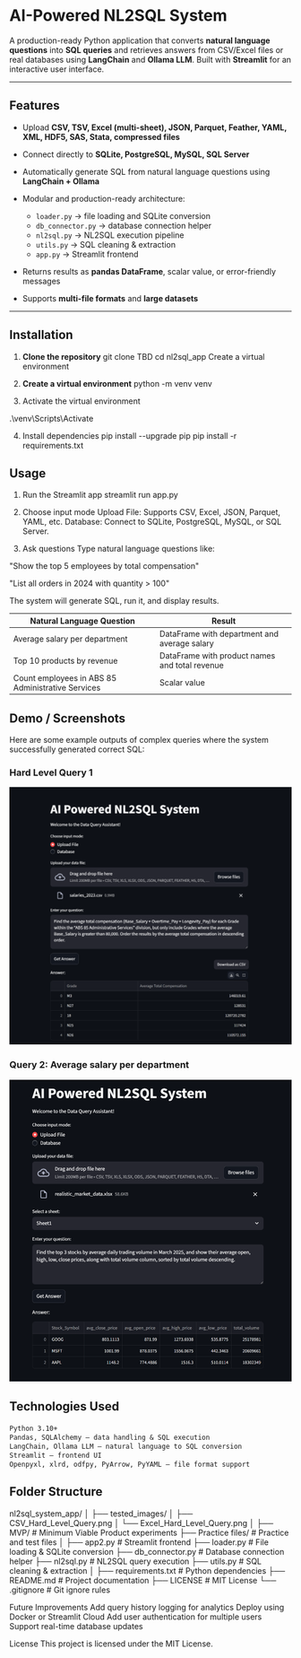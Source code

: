 # AI-Powered NL2SQL System

A production-ready Python application that converts **natural language questions** into **SQL queries** and retrieves answers from CSV/Excel files or real databases using **LangChain** and **Ollama LLM**. Built with **Streamlit** for an interactive user interface.

---

## **Features**

- Upload **CSV, TSV, Excel (multi-sheet), JSON, Parquet, Feather, YAML, XML, HDF5, SAS, Stata, compressed files**  
- Connect directly to **SQLite, PostgreSQL, MySQL, SQL Server**  
- Automatically generate SQL from natural language questions using **LangChain + Ollama**  
- Modular and production-ready architecture:
  - `loader.py` → file loading and SQLite conversion  
  - `db_connector.py` → database connection helper  
  - `nl2sql.py` → NL2SQL execution pipeline  
  - `utils.py` → SQL cleaning & extraction  
  - `app.py` → Streamlit frontend  

- Returns results as **pandas DataFrame**, scalar value, or error-friendly messages  
- Supports **multi-file formats** and **large datasets**  

---

## **Installation**

1. **Clone the repository**
git clone TBD
cd nl2sql_app
Create a virtual environment

2. **Create a virtual environment**
python -m venv venv

3. Activate the virtual environment

.\venv\Scripts\Activate

4. Install dependencies
pip install --upgrade pip
pip install -r requirements.txt


## Usage
1. Run the Streamlit app
streamlit run app.py

2. Choose input mode
Upload File: Supports CSV, Excel, JSON, Parquet, YAML, etc.
Database: Connect to SQLite, PostgreSQL, MySQL, or SQL Server.

3. Ask questions
Type natural language questions like:

"Show the top 5 employees by total compensation"

"List all orders in 2024 with quantity > 100"

The system will generate SQL, run it, and display results.

| Natural Language Question                         | Result                                         |
| ------------------------------------------------- | ---------------------------------------------- |
| Average salary per department                     | DataFrame with department and average salary   |
| Top 10 products by revenue                        | DataFrame with product names and total revenue |
| Count employees in ABS 85 Administrative Services | Scalar value                                   |

## Demo / Screenshots

Here are some example outputs of complex queries where the system successfully generated correct SQL:

### Hard Level Query 1
![Example 1](tested_images/CSV_Hard_%20Level_Query.png)

### Query 2: Average salary per department
![Example 2](tested_images/Excel_Hard_Level_Query.png)


## Technologies Used
    Python 3.10+
    Pandas, SQLAlchemy – data handling & SQL execution
    LangChain, Ollama LLM – natural language to SQL conversion
    Streamlit – frontend UI
    Openpyxl, xlrd, odfpy, PyArrow, PyYAML – file format support

## Folder Structure

nl2sql_system_app/
│
├── tested_images/
│   ├── CSV_Hard_Level_Query.png
│   └── Excel_Hard_Level_Query.png
│
├── MVP/                      # Minimum Viable Product experiments
├── Practice files/           # Practice and test files
│
├── app2.py                   # Streamlit frontend
├── loader.py                 # File loading & SQLite conversion
├── db_connector.py           # Database connection helper
├── nl2sql.py                 # NL2SQL query execution
├── utils.py                  # SQL cleaning & extraction
│
├── requirements.txt          # Python dependencies
├── README.md                 # Project documentation
├── LICENSE                   # MIT License
└── .gitignore                # Git ignore rules

Future Improvements
    Add query history logging for analytics
    Deploy using Docker or Streamlit Cloud
    Add user authentication for multiple users
    Support real-time database updates

License
This project is licensed under the MIT License.